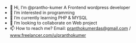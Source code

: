 - 👋 Hi, I’m @prantho-kumer A Frontend wordpress developer
- 👀 I’m interested in programming
- 🌱 I’m currently learning PHP & MYSQL
- 💞️ I’m looking to collaborate on Web project
- 📫 How to reach me? Email: pranthokumerdas@gmail.com / www.freelancer.com/u/pranthokumer

<!---
prantho-kumer/prantho-kumer is a ✨ special ✨ repository because its `README.md` (this file) appears on your GitHub profile.
You can click the Preview link to take a look at your changes.
--->
